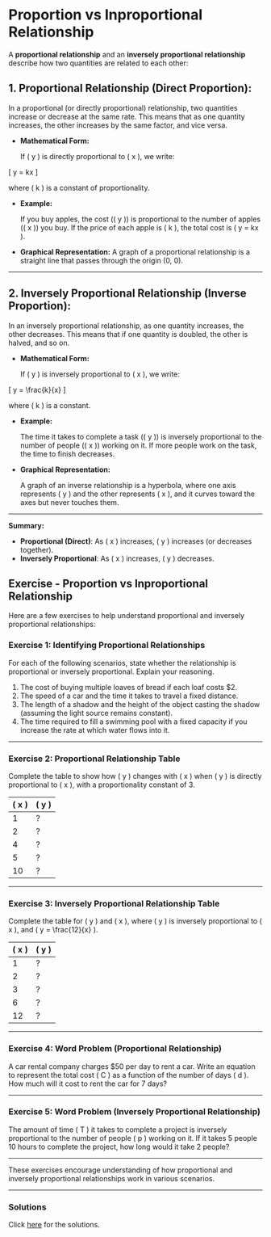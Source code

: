 # Proportion vs Inproportional Relationship

A **proportional relationship** and an **inversely proportional relationship** describe how two quantities are related to each other:

## 1. **Proportional Relationship (Direct Proportion):**

In a proportional (or directly proportional) relationship, two quantities increase or decrease at the same rate. This means that as one quantity increases, the other increases by the same factor, and vice versa.

- **Mathematical Form:**

  If \( y \) is directly proportional to \( x \), we write:

\[
y = kx
\]

  where \( k \) is a constant of proportionality.

- **Example:**

  If you buy apples, the cost (\( y \)) is proportional to the number of apples (\( x \)) you buy. If the price of each apple is \( k \), the total cost is \( y = kx \).

- **Graphical Representation:**
  A graph of a proportional relationship is a straight line that passes through the origin (0, 0).

---

## 2. **Inversely Proportional Relationship (Inverse Proportion):**

In an inversely proportional relationship, as one quantity increases, the other decreases. This means that if one quantity is doubled, the other is halved, and so on.

- **Mathematical Form:**

  If \( y \) is inversely proportional to \( x \), we write:

\[
y = \frac{k}{x}
\]

  where \( k \) is a constant.

- **Example:**

  The time it takes to complete a task (\( y \)) is inversely proportional to the number of people (\( x \)) working on it. If more people work on the task, the time to finish decreases.

- **Graphical Representation:**

  A graph of an inverse relationship is a hyperbola, where one axis represents \( y \) and the other represents \( x \), and it curves toward the axes but never touches them.

---

**Summary:**

- **Proportional (Direct)**: As \( x \) increases, \( y \) increases (or decreases together).
- **Inversely Proportional**: As \( x \) increases, \( y \) decreases.


## Exercise - Proportion vs Inproportional Relationship

Here are a few exercises to help understand proportional and inversely proportional relationships:

### Exercise 1: **Identifying Proportional Relationships**

For each of the following scenarios, state whether the relationship is proportional or inversely proportional. Explain your reasoning.

1. The cost of buying multiple loaves of bread if each loaf costs $2.
2. The speed of a car and the time it takes to travel a fixed distance.
3. The length of a shadow and the height of the object casting the shadow (assuming the light source remains constant).
4. The time required to fill a swimming pool with a fixed capacity if you increase the rate at which water flows into it.

---

### Exercise 2: **Proportional Relationship Table**

Complete the table to show how \( y \) changes with \( x \) when \( y \) is directly proportional to \( x \), with a proportionality constant of 3.

| \( x \) | \( y \) |
|--------|--------|
| 1      | ?      |
| 2      | ?      |
| 4      | ?      |
| 5      | ?      |
| 10     | ?      |

---

### Exercise 3: **Inversely Proportional Relationship Table**

Complete the table for \( y \) and \( x \), where \( y \) is inversely proportional to \( x \), and \( y = \frac{12}{x} \).

| \( x \) | \( y \) |
|--------|--------|
| 1      | ?      |
| 2      | ?      |
| 3      | ?      |
| 6      | ?      |
| 12     | ?      |

---

### Exercise 4: **Word Problem (Proportional Relationship)**

A car rental company charges $50 per day to rent a car. Write an equation to represent the total cost \( C \) as a function of the number of days \( d \). How much will it cost to rent the car for 7 days?

---

### Exercise 5: **Word Problem (Inversely Proportional Relationship)**

The amount of time \( T \) it takes to complete a project is inversely proportional to the number of people \( p \) working on it. If it takes 5 people 10 hours to complete the project, how long would it take 2 people?

---

These exercises encourage understanding of how proportional and inversely proportional relationships work in various scenarios.

---

### Solutions

Click [here](proportions.sol.md) for the solutions.